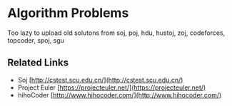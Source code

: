 Algorithm Problems
======
Too lazy to upload old solutons from soj, poj, hdu, hustoj, zoj, codeforces, topcoder, spoj, sgu

Related Links
------
+ Soj  [http://cstest.scu.edu.cn/](http://cstest.scu.edu.cn/)
+ Project Euler  [https://projecteuler.net/](https://projecteuler.net/)
+ hihoCoder  [http://www.hihocoder.com/](http://www.hihocoder.com/)
